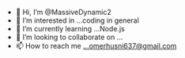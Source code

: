 - 👋 Hi, I’m @MassiveDynamic2
- 👀 I’m interested in ...coding in general
- 🌱 I’m currently learning ...Node.js
- 💞️ I’m looking to collaborate on ...
- 📫 How to reach me ...omerhusni637@gmail.com

<!---
MassiveDynamic2/MassiveDynamic2 is a ✨ special ✨ repository because its `README.md` (this file) appears on your GitHub profile.
You can click the Preview link to take a look at your changes.
--->
